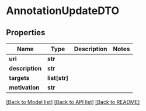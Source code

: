 # AnnotationUpdateDTO

## Properties
Name | Type | Description | Notes
------------ | ------------- | ------------- | -------------
**uri** | **str** |  | 
**description** | **str** |  | 
**targets** | **list[str]** |  | 
**motivation** | **str** |  | 

[[Back to Model list]](../README.md#documentation-for-models) [[Back to API list]](../README.md#documentation-for-api-endpoints) [[Back to README]](../README.md)


